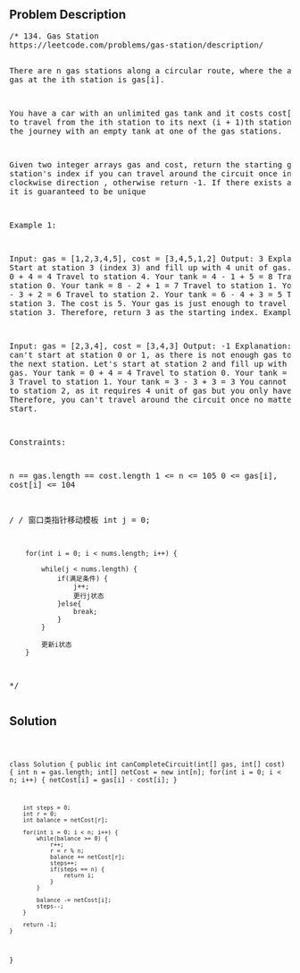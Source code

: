 <!--
<style>
  body { font-family: Arial, sans-serif; }
  .container { max-width: 100%; margin: 0 auto; padding: 10px; }
  .comment-block { background-color: #f9f9f9; padding: 10px; border-left: 5px solid #ccc; max-width: 50%; margin: 20px auto; overflow-wrap: break-word; white-space: pre-wrap; }
  .code-block { background-color: #f4f4f4; padding: 10px; border: 1px solid #ddd; max-width: 50%; margin: 20px auto; overflow-wrap: break-word; white-space: pre-wrap; }
</style>
-->

<div class='container'>
<h2>Problem Description</h2>
<div class='comment-block'>
<pre>
/* 134. Gas Station
https://leetcode.com/problems/gas-station/description/

There are n gas stations along a circular route, where the amount of
 gas at the ith station is gas[i].

You have a car with an unlimited gas tank and it costs cost[i] of gas 
to travel from the ith station to its next (i + 1)th station. You 
begin the journey with an empty tank at one of the gas stations.

Given two integer arrays gas and cost, return the starting gas station's 
index if you can travel around the circuit once in the clockwise direction
, otherwise return -1. If there exists a solution, it is guaranteed to be unique

 

Example 1:

Input: gas = [1,2,3,4,5], cost = [3,4,5,1,2]
Output: 3
Explanation:
Start at station 3 (index 3) and fill up with 4 unit of gas. Your tank = 0 + 4 = 4
Travel to station 4. Your tank = 4 - 1 + 5 = 8
Travel to station 0. Your tank = 8 - 2 + 1 = 7
Travel to station 1. Your tank = 7 - 3 + 2 = 6
Travel to station 2. Your tank = 6 - 4 + 3 = 5
Travel to station 3. The cost is 5. Your gas is just enough to travel back to station 3.
Therefore, return 3 as the starting index.
Example 2:

Input: gas = [2,3,4], cost = [3,4,3]
Output: -1
Explanation:
You can't start at station 0 or 1, as there is not enough gas to travel to the next station.
Let's start at station 2 and fill up with 4 unit of gas. Your tank = 0 + 4 = 4
Travel to station 0. Your tank = 4 - 3 + 2 = 3
Travel to station 1. Your tank = 3 - 3 + 3 = 3
You cannot travel back to station 2, as it requires 4 unit of gas but you only have 3.
Therefore, you can't travel around the circuit once no matter where you start.
 

Constraints:

n == gas.length == cost.length
1 <= n <= 105
0 <= gas[i], cost[i] <= 104


*/
        /* 窗口类指针移动模板
        int j = 0;

        for(int i = 0; i < nums.length; i++) {

            while(j < nums.length) {
                if(满足条件) {
                    j++;
                    更行j状态
                }else{
                    break;
                }
            }

            更新i状态
        }
*/
</pre>
</div>

<h2>Solution</h2>
<div class='code-block'>
<pre><code class='language-java'>


class Solution {
    public int canCompleteCircuit(int[] gas, int[] cost) {
        int n = gas.length;
        int[] netCost = new int[n];
        for(int i = 0; i < n; i++) {
            netCost[i] = gas[i] - cost[i];
        }

        int steps = 0;
        int r = 0;
        int balance = netCost[r];

        for(int i = 0; i < n; i++) {
            while(balance >= 0) {
                r++;
                r = r % n;
                balance += netCost[r];
                steps++;
                if(steps == n) {
                    return i;
                }
            }

            balance -= netCost[i];
            steps--;
        }

        return -1;
    }
}</code></pre>
</div>
</div>

